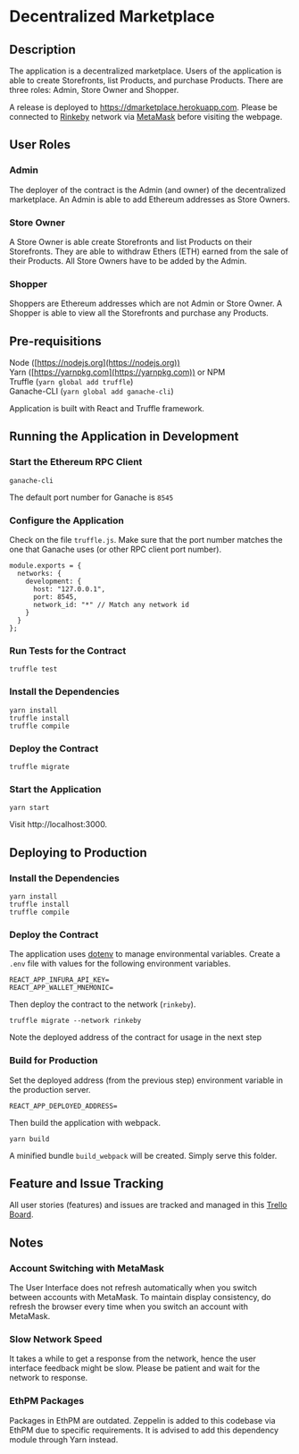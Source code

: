 # Decentralized Marketplace

## Description

The application is a decentralized marketplace. Users of the application is able to create Storefronts, list Products, and purchase Products. There are three roles: Admin, Store Owner and Shopper.

A release is deployed to https://dmarketplace.herokuapp.com. Please be connected to [Rinkeby](https://rinkeby.etherscan.io) network via [MetaMask](https://metamask.io) before visiting the webpage.


## User Roles

### Admin

The deployer of the contract is the Admin (and owner) of the decentralized marketplace. An Admin is able to add Ethereum addresses as Store Owners.

### Store Owner

A Store Owner is able create Storefronts and list Products on their Storefronts. They are able to withdraw Ethers (ETH) earned from the sale of their Products. All Store Owners have to be added by the Admin.

### Shopper

Shoppers are Ethereum addresses which are not Admin or Store Owner. A Shopper is able to view all the Storefronts and purchase any Products.


## Pre-requisitions

Node ([https://nodejs.org](https://nodejs.org)) <br>
Yarn ([https://yarnpkg.com](https://yarnpkg.com)) or NPM<br>
Truffle (`yarn global add truffle`) <br>
Ganache-CLI (`yarn global add ganache-cli`) <br>

Application is built with React and Truffle framework.


## Running the Application in Development

### Start the Ethereum RPC Client
```
ganache-cli
```
The default port number for Ganache is `8545`

### Configure the Application

Check on the file `truffle.js`. Make sure that the port number matches the one that Ganache uses (or other RPC client port number). 
```
module.exports = {
  networks: {
    development: {
      host: "127.0.0.1",
      port: 8545,
      network_id: "*" // Match any network id
    }
  }
};
```

### Run Tests for the Contract
```
truffle test
```

### Install the Dependencies
```
yarn install
truffle install
truffle compile
```

### Deploy the Contract
```
truffle migrate
```

### Start the Application
```
yarn start
```

Visit http://localhost:3000.


## Deploying to Production

### Install the Dependencies
```
yarn install
truffle install
truffle compile
```

### Deploy the Contract
The application uses [dotenv](https://github.com/motdotla/dotenv) to manage environmental variables. Create a `.env` file with values for the following environment variables.
```
REACT_APP_INFURA_API_KEY=
REACT_APP_WALLET_MNEMONIC=
```
Then deploy the contract to the network (`rinkeby`).
```
truffle migrate --network rinkeby
```
Note the deployed address of the contract for usage in the next step

### Build for Production

Set the deployed address (from the previous step) environment variable in the production server.
```
REACT_APP_DEPLOYED_ADDRESS=
```

Then build the application with webpack.
```
yarn build
```
A minified bundle `build_webpack` will be created. Simply serve this folder.


## Feature and Issue Tracking

All user stories (features) and issues are tracked and managed in this [Trello Board](https://trello.com/b/7UhQQrn0).


## Notes

### Account Switching with MetaMask

The User Interface does not refresh automatically when you switch between accounts with MetaMask. To maintain display consistency, do refresh the browser every time when you switch an account with MetaMask.

### Slow Network Speed

It takes a while to get a response from the network, hence the user interface feedback might be slow. Please be patient and wait for the network to response.

### EthPM Packages
Packages in EthPM are outdated. Zeppelin is added to this codebase via EthPM due to specific requirements. It is advised to add this dependency module through Yarn instead.